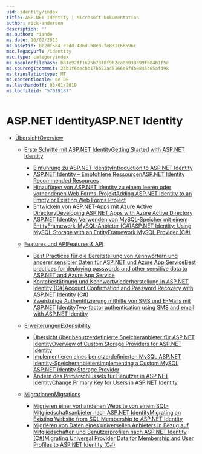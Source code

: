 ```yaml
---
uid: identity/index
title: ASP.NET Identity | Microsoft-Dokumentation
author: rick-anderson
description: ''
ms.author: riande
ms.date: 10/02/2013
ms.assetid: 0c2df5d4-c2dd-486d-b0ed-fe831c6b596c
msc.legacyurl: /identity
msc.type: categoryindex
ms.openlocfilehash: b81e92ff1675b7810f9b2ca8b038a99fb84b1f5e
ms.sourcegitcommit: 24b1f6decbb17bb22a45166e5fdb0845c65af498
ms.translationtype: MT
ms.contentlocale: de-DE
ms.lasthandoff: 03/01/2019
ms.locfileid: "57019187"
---
```

<a name="aspnet-identity"></a><span data-ttu-id="46d6c-102">ASP.NET Identity</span><span class="sxs-lookup"><span data-stu-id="46d6c-102">ASP.NET Identity</span></span>
====================
- [<span data-ttu-id="46d6c-103">Übersicht</span><span class="sxs-lookup"><span data-stu-id="46d6c-103">Overview</span></span>](overview/index.md)

    - [<span data-ttu-id="46d6c-104">Erste Schritte mit ASP.NET Identity</span><span class="sxs-lookup"><span data-stu-id="46d6c-104">Getting Started with ASP.NET Identity</span></span>](overview/getting-started/index.md)

        - [<span data-ttu-id="46d6c-105">Einführung zu ASP.NET Identity</span><span class="sxs-lookup"><span data-stu-id="46d6c-105">Introduction to ASP.NET Identity</span></span>](overview/getting-started/introduction-to-aspnet-identity.md)
        - [<span data-ttu-id="46d6c-106">ASP.NET Identity – Empfohlene Ressourcen</span><span class="sxs-lookup"><span data-stu-id="46d6c-106">ASP.NET Identity Recommended Resources</span></span>](overview/getting-started/aspnet-identity-recommended-resources.md)
        - [<span data-ttu-id="46d6c-107">Hinzufügen von ASP.NET Identity zu einem leeren oder vorhandenen Web Forms-Projekt</span><span class="sxs-lookup"><span data-stu-id="46d6c-107">Adding ASP.NET Identity to an Empty or Existing Web Forms Project</span></span>](overview/getting-started/adding-aspnet-identity-to-an-empty-or-existing-web-forms-project.md)
        - [<span data-ttu-id="46d6c-108">Entwickeln von ASP.NET-Apps mit Azure Active Directory</span><span class="sxs-lookup"><span data-stu-id="46d6c-108">Developing ASP.NET Apps with Azure Active Directory</span></span>](overview/getting-started/developing-aspnet-apps-with-windows-azure-active-directory.md)
        - [<span data-ttu-id="46d6c-109">ASP.NET Identity: Verwenden von MySQL-Speicher mit einem EntityFramework-MySQL-Anbieter (C#)</span><span class="sxs-lookup"><span data-stu-id="46d6c-109">ASP.NET Identity: Using MySQL Storage with an EntityFramework MySQL Provider (C#)</span></span>](overview/getting-started/aspnet-identity-using-mysql-storage-with-an-entityframework-mysql-provider.md)
    - [<span data-ttu-id="46d6c-110">Features und API</span><span class="sxs-lookup"><span data-stu-id="46d6c-110">Features & API</span></span>](overview/features-api/index.md)

        - [<span data-ttu-id="46d6c-111">Best Practices für die Bereitstellung von Kennwörtern und anderer sensibler Daten für ASP.NET und Azure App Service</span><span class="sxs-lookup"><span data-stu-id="46d6c-111">Best practices for deploying passwords and other sensitive data to ASP.NET and Azure App Service</span></span>](overview/features-api/best-practices-for-deploying-passwords-and-other-sensitive-data-to-aspnet-and-azure.md)
        - [<span data-ttu-id="46d6c-112">Kontobestätigung und Kennwortwiederherstellung in ASP.NET Identity (C#)</span><span class="sxs-lookup"><span data-stu-id="46d6c-112">Account Confirmation and Password Recovery with ASP.NET Identity (C#)</span></span>](overview/features-api/account-confirmation-and-password-recovery-with-aspnet-identity.md)
        - [<span data-ttu-id="46d6c-113">Zweistufige Authentifizierung mithilfe von SMS und E-Mails mit ASP.NET Identity</span><span class="sxs-lookup"><span data-stu-id="46d6c-113">Two-factor authentication using SMS and email with ASP.NET Identity</span></span>](overview/features-api/two-factor-authentication-using-sms-and-email-with-aspnet-identity.md)
    - [<span data-ttu-id="46d6c-114">Erweiterungen</span><span class="sxs-lookup"><span data-stu-id="46d6c-114">Extensibility</span></span>](overview/extensibility/index.md)

        - [<span data-ttu-id="46d6c-115">Übersicht über benutzerdefinierte Speicheranbieter für ASP.NET Identity</span><span class="sxs-lookup"><span data-stu-id="46d6c-115">Overview of Custom Storage Providers for ASP.NET Identity</span></span>](overview/extensibility/overview-of-custom-storage-providers-for-aspnet-identity.md)
        - [<span data-ttu-id="46d6c-116">Implementieren eines benutzerdefinierten MySQL ASP.NET Identity-Speicheranbieters</span><span class="sxs-lookup"><span data-stu-id="46d6c-116">Implementing a Custom MySQL ASP.NET Identity Storage Provider</span></span>](overview/extensibility/implementing-a-custom-mysql-aspnet-identity-storage-provider.md)
        - [<span data-ttu-id="46d6c-117">Ändern des Primärschlüssels für Benutzer in ASP.NET Identity</span><span class="sxs-lookup"><span data-stu-id="46d6c-117">Change Primary Key for Users in ASP.NET Identity</span></span>](overview/extensibility/change-primary-key-for-users-in-aspnet-identity.md)
    - [<span data-ttu-id="46d6c-118">Migrationen</span><span class="sxs-lookup"><span data-stu-id="46d6c-118">Migrations</span></span>](overview/migrations/index.md)

        - [<span data-ttu-id="46d6c-119">Migrieren einer vorhandenen Website von einem SQL-Mitgliedschaftsanbieter nach ASP.NET Identity</span><span class="sxs-lookup"><span data-stu-id="46d6c-119">Migrating an Existing Website from SQL Membership to ASP.NET Identity</span></span>](overview/migrations/migrating-an-existing-website-from-sql-membership-to-aspnet-identity.md)
        - [<span data-ttu-id="46d6c-120">Migrieren von Daten eines universellen Anbieters in Bezug auf Mitgliedschaften und Benutzerprofilen nach ASP.NET Identity (C#)</span><span class="sxs-lookup"><span data-stu-id="46d6c-120">Migrating Universal Provider Data for Membership and User Profiles to ASP.NET Identity (C#)</span></span>](overview/migrations/migrating-universal-provider-data-for-membership-and-user-profiles-to-aspnet-identity.md)
